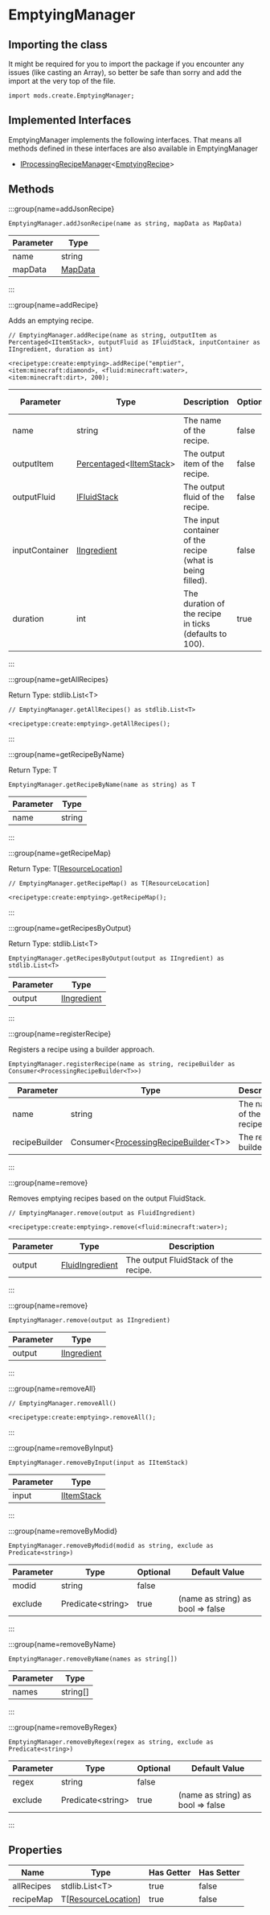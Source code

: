 # EmptyingManager

## Importing the class

It might be required for you to import the package if you encounter any issues (like casting an Array), so better be safe than sorry and add the import at the very top of the file.
```zenscript
import mods.create.EmptyingManager;
```


## Implemented Interfaces
EmptyingManager implements the following interfaces. That means all methods defined in these interfaces are also available in EmptyingManager

- [IProcessingRecipeManager](/mods/CreateTweaker/IProcessingRecipeManager)&lt;[EmptyingRecipe](/mods/CreateTweaker/recipe/type/EmptyingRecipe)&gt;

## Methods

:::group{name=addJsonRecipe}

```zenscript
EmptyingManager.addJsonRecipe(name as string, mapData as MapData)
```

| Parameter |                 Type                 |
|-----------|--------------------------------------|
| name      | string                               |
| mapData   | [MapData](/vanilla/api/data/MapData) |


:::

:::group{name=addRecipe}

Adds an emptying recipe.

```zenscript
// EmptyingManager.addRecipe(name as string, outputItem as Percentaged<IItemStack>, outputFluid as IFluidStack, inputContainer as IIngredient, duration as int)

<recipetype:create:emptying>.addRecipe("emptier", <item:minecraft:diamond>, <fluid:minecraft:water>, <item:minecraft:dirt>, 200);
```

|   Parameter    |                                                 Type                                                  |                        Description                        | Optional | Default Value |
|----------------|-------------------------------------------------------------------------------------------------------|-----------------------------------------------------------|----------|---------------|
| name           | string                                                                                                | The name of the recipe.                                   | false    |               |
| outputItem     | [Percentaged](/vanilla/api/util/random/Percentaged)&lt;[IItemStack](/vanilla/api/item/IItemStack)&gt; | The output item of the recipe.                            | false    |               |
| outputFluid    | [IFluidStack](/vanilla/api/fluid/IFluidStack)                                                         | The output fluid of the recipe.                           | false    |               |
| inputContainer | [IIngredient](/vanilla/api/ingredient/IIngredient)                                                    | The input container of the recipe (what is being filled). | false    |               |
| duration       | int                                                                                                   | The duration of the recipe in ticks (defaults to 100).    | true     | 100           |


:::

:::group{name=getAllRecipes}

Return Type: stdlib.List&lt;T&gt;

```zenscript
// EmptyingManager.getAllRecipes() as stdlib.List<T>

<recipetype:create:emptying>.getAllRecipes();
```

:::

:::group{name=getRecipeByName}

Return Type: T

```zenscript
EmptyingManager.getRecipeByName(name as string) as T
```

| Parameter |  Type  |
|-----------|--------|
| name      | string |


:::

:::group{name=getRecipeMap}

Return Type: T[[ResourceLocation](/vanilla/api/resource/ResourceLocation)]

```zenscript
// EmptyingManager.getRecipeMap() as T[ResourceLocation]

<recipetype:create:emptying>.getRecipeMap();
```

:::

:::group{name=getRecipesByOutput}

Return Type: stdlib.List&lt;T&gt;

```zenscript
EmptyingManager.getRecipesByOutput(output as IIngredient) as stdlib.List<T>
```

| Parameter |                        Type                        |
|-----------|----------------------------------------------------|
| output    | [IIngredient](/vanilla/api/ingredient/IIngredient) |


:::

:::group{name=registerRecipe}

Registers a recipe using a builder approach.

```zenscript
EmptyingManager.registerRecipe(name as string, recipeBuilder as Consumer<ProcessingRecipeBuilder<T>>)
```

|   Parameter   |                                                  Type                                                  |       Description       |
|---------------|--------------------------------------------------------------------------------------------------------|-------------------------|
| name          | string                                                                                                 | The name of the recipe. |
| recipeBuilder | Consumer&lt;[ProcessingRecipeBuilder](/mods/CreateTweaker/recipe/ProcessingRecipeBuilder)&lt;T&gt;&gt; | The recipe builder.     |


:::

:::group{name=remove}

Removes emptying recipes based on the output FluidStack.

```zenscript
// EmptyingManager.remove(output as FluidIngredient)

<recipetype:create:emptying>.remove(<fluid:minecraft:water>);
```

| Parameter |                        Type                         |             Description              |
|-----------|-----------------------------------------------------|--------------------------------------|
| output    | [FluidIngredient](/forge/api/fluid/FluidIngredient) | The output FluidStack of the recipe. |


:::

:::group{name=remove}

```zenscript
EmptyingManager.remove(output as IIngredient)
```

| Parameter |                        Type                        |
|-----------|----------------------------------------------------|
| output    | [IIngredient](/vanilla/api/ingredient/IIngredient) |


:::

:::group{name=removeAll}

```zenscript
// EmptyingManager.removeAll()

<recipetype:create:emptying>.removeAll();
```

:::

:::group{name=removeByInput}

```zenscript
EmptyingManager.removeByInput(input as IItemStack)
```

| Parameter |                    Type                    |
|-----------|--------------------------------------------|
| input     | [IItemStack](/vanilla/api/item/IItemStack) |


:::

:::group{name=removeByModid}

```zenscript
EmptyingManager.removeByModid(modid as string, exclude as Predicate<string>)
```

| Parameter |          Type           | Optional |           Default Value           |
|-----------|-------------------------|----------|-----------------------------------|
| modid     | string                  | false    |                                   |
| exclude   | Predicate&lt;string&gt; | true     | (name as string) as bool => false |


:::

:::group{name=removeByName}

```zenscript
EmptyingManager.removeByName(names as string[])
```

| Parameter |   Type   |
|-----------|----------|
| names     | string[] |


:::

:::group{name=removeByRegex}

```zenscript
EmptyingManager.removeByRegex(regex as string, exclude as Predicate<string>)
```

| Parameter |          Type           | Optional |           Default Value           |
|-----------|-------------------------|----------|-----------------------------------|
| regex     | string                  | false    |                                   |
| exclude   | Predicate&lt;string&gt; | true     | (name as string) as bool => false |


:::


## Properties

|    Name    |                             Type                              | Has Getter | Has Setter |
|------------|---------------------------------------------------------------|------------|------------|
| allRecipes | stdlib.List&lt;T&gt;                                          | true       | false      |
| recipeMap  | T[[ResourceLocation](/vanilla/api/resource/ResourceLocation)] | true       | false      |

